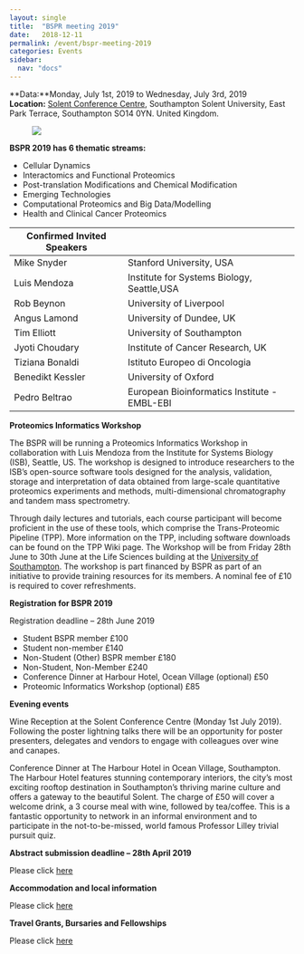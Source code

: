 ```yaml
---
layout: single
title:  "BSPR meeting 2019"
date:   2018-12-11
permalink: /event/bspr-meeting-2019
categories: Events
sidebar:
  nav: "docs"
---
```



**Data:**Monday, July 1st, 2019 to Wednesday, July 3rd, 2019<br>
**Location:** [Solent Conference Centre](https://www.solent.ac.uk/conference-centre), Southampton Solent University, East Park Terrace, Southampton SO14 0YN. United Kingdom.



<figure>
    <img src="{{ site.baseurl }}/assets/images/image001.jpg">
</figure>


**BSPR 2019 has 6 thematic streams:**

- Cellular Dynamics
- Interactomics and Functional Proteomics
- Post-translation Modifications and Chemical Modification
- Emerging Technologies
- Computational Proteomics and Big Data/Modelling
- Health and Clinical Cancer Proteomics




| Confirmed Invited Speakers  |                               |
|-------------------|-------------------------------|
| Mike Snyder       | Stanford University, USA   |
| Luis Mendoza        | Institute for Systems Biology, Seattle,USA |
| Rob Beynon        | University of Liverpool  |
| Angus Lamond       | University of Dundee, UK     |
| Tim Elliott   | University of Southampton  |
| Jyoti Choudary    | Institute of Cancer Research, UK |
| Tiziana Bonaldi | Istituto Europeo di Oncologia|
|Benedikt Kessler  |University of Oxford|
| Pedro Beltrao    | European Bioinformatics Institute - EMBL-EBI       |


**Proteomics Informatics Workshop**

The BSPR will be running a Proteomics Informatics Workshop in collaboration with Luis Mendoza from the Institute for Systems Biology (ISB), Seattle, US. The workshop is designed to introduce researchers to the ISB’s open-source software tools designed for the analysis, validation, storage and interpretation of data obtained from large-scale quantitative proteomics experiments and methods, multi-dimensional chromatography and tandem mass spectrometry.

Through daily lectures and tutorials, each course participant will  become proficient in the use of these tools, which comprise the Trans-Proteomic Pipeline (TPP). More information on the TPP, including software downloads can be found on the TPP Wiki page.
The Workshop will be from Friday 28th June to 30th June at the Life Sciences building at the [University of Southampton](https://www.southampton.ac.uk/). The workshop is part financed by BSPR as part of an initiative to provide training resources for its members. A nominal fee of £10 is required to cover refreshments.

**Registration for BSPR 2019**

Registration deadline – 28th June 2019

- Student BSPR member £100
- Student non-member £140
- Non-Student (Other) BSPR member £180
- Non-Student, Non-Member £240
- Conference Dinner at Harbour Hotel, Ocean Village (optional) £50
- Proteomic Informatics Workshop (optional) £85


**Evening events**

Wine Reception at the Solent Conference Centre (Monday 1st July 2019).
Following the poster lightning talks there will be an opportunity for poster presenters, delegates and vendors to engage with colleagues over wine and canapes.

Conference Dinner at The Harbour Hotel in Ocean Village, Southampton. The Harbour Hotel features stunning contemporary interiors, the city’s most exciting rooftop destination in Southampton’s thriving marine culture and offers a gateway to the beautiful Solent. The charge of £50 will cover a welcome drink, a 3 course meal with wine, followed by tea/coffee. This is a fantastic opportunity to network in an informal environment and to participate in the not-to-be-missed, world famous Professor Lilley trivial pursuit quiz.



**Abstract submission deadline – 28th April 2019**

Please click [here](https://docs.google.com/forms/d/e/1FAIpQLSeT53R-qykMTCna59dpISxURCurJt98CxrcJVRqJC6OxAhh_A/viewform)


**Accommodation and local information**

Please click [here]({{site.baseurl}}/bspr-2019/accommdation/)

**Travel Grants, Bursaries and Fellowships**

Please click [here]({{site.baseurl}}/bursaries-and-fellowships/)


